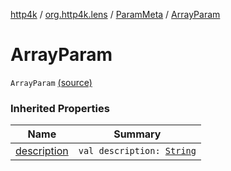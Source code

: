 [http4k](../../index.md) / [org.http4k.lens](../index.md) / [ParamMeta](index.md) / [ArrayParam](./-array-param.md)

# ArrayParam

`ArrayParam` [(source)](https://github.com/http4k/http4k/blob/master/http4k-core/src/main/kotlin/org/http4k/lens/ParamMeta.kt#L4)

### Inherited Properties

| Name | Summary |
|---|---|
| [description](description.md) | `val description: `[`String`](https://kotlinlang.org/api/latest/jvm/stdlib/kotlin/-string/index.html) |
